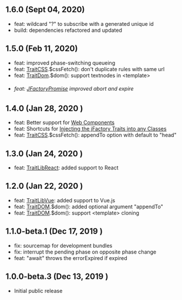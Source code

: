 ## 1.6.0 (Sept 04, 2020) 
* feat: wildcard "?" to subscribe with a generated unique id
* build: dependencies refactored and updated

## 1.5.0 (Feb 11, 2020)
* feat: improved phase-switching queueing     
* feat: [TraitCSS](docs/TraitCSS.md).$cssFetch(): don't duplicate rules with same url 
* feat: [TraitDom](docs/TraitDOM.md).$dom(): support textnodes in \<template>
* ###### feat: [JFactoryPromise](docs/JFactoryPromise.md) improved abort and expire 

## 1.4.0 (Jan 28, 2020 )
* feat: Better support for [Web Components](docs/playground/class-webcomp.md)
* feat: Shortcuts for [Injecting the jFactory Traits into any Classes](docs/ref-components.md#create-a-component-base-class) 
* feat: [TraitCSS](docs/TraitCSS.md).$cssFetch(): appendTo option with default to "head"  

## 1.3.0 (Jan 24, 2020 )
* feat: [TraitLibReact](docs/TraitLibReact.md): added support to React

## 1.2.0 (Jan 22, 2020 )
* feat: [TraitLibVue](docs/TraitLibVue.md): added support to Vue.js
* feat: [TraitDOM](docs/TraitDOM.md).$dom(): added optional argument "appendTo"  
* feat: [TraitDOM](docs/TraitDOM.md).$dom(): support \<template> cloning  

## 1.1.0-beta.1 (Dec 17, 2019 )
* fix: sourcemap for development bundles
* fix: interrupt the pending phase on opposite phase change 
* feat: "await" throws the errorExpired if expired

## 1.0.0-beta.3 (Dec 13, 2019 )
* Initial public release

